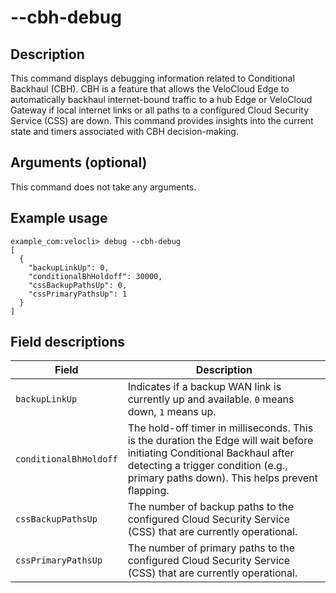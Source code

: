 #	--cbh-debug

##	Description
This command displays debugging information related to Conditional Backhaul (CBH). CBH is a feature that allows the VeloCloud Edge to automatically backhaul internet-bound traffic to a hub Edge or VeloCloud Gateway if local internet links or all paths to a configured Cloud Security Service (CSS) are down. This command provides insights into the current state and timers associated with CBH decision-making.

##  Arguments (optional)
This command does not take any arguments.

##  Example usage
```
example_com:velocli> debug --cbh-debug
[
  {
    "backupLinkUp": 0,
    "conditionalBhHoldoff": 30000,
    "cssBackupPathsUp": 0,
    "cssPrimaryPathsUp": 1
  }
]
```

##  Field descriptions
| Field                  | Description                                                                                                |
|------------------------|------------------------------------------------------------------------------------------------------------|
| `backupLinkUp`         | Indicates if a backup WAN link is currently up and available. `0` means down, `1` means up.                |
| `conditionalBhHoldoff` | The hold-off timer in milliseconds. This is the duration the Edge will wait before initiating Conditional Backhaul after detecting a trigger condition (e.g., primary paths down). This helps prevent flapping. |
| `cssBackupPathsUp`     | The number of backup paths to the configured Cloud Security Service (CSS) that are currently operational.    |
| `cssPrimaryPathsUp`    | The number of primary paths to the configured Cloud Security Service (CSS) that are currently operational.   |
